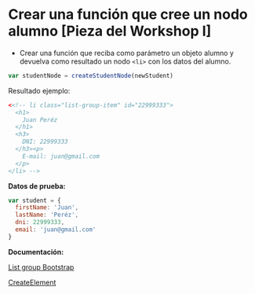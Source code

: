 # Crear una función que cree un nodo alumno [Pieza del Workshop I]

- Crear una función que reciba como parámetro un objeto alumno y devuelva como resultado un nodo `<li>` con los datos del alumno.

```js
var studentNode = createStudentNode(newStudent)
```

Resultado ejemplo:

```html
<<!-- li class="list-group-item" id="22999333">
  <h1>
    Juan Peréz
  </h1>
  <h3>
    DNI: 22999333
  </h3><p>
    E-mail: juan@gmail.com
  </p>
</li> -->
```

**Datos de prueba:**

```js
var student = {
  firstName: 'Juan',
  lastName: 'Peréz',
  dni: 22999333,
  email: 'juan@gmail.com'
}
```

**Documentación:**

[List group Bootstrap](https://getbootstrap.com/docs/4.1/components/list-group/)

[CreateElement](https://developer.mozilla.org/en-US/docs/Web/API/Document/createElement)